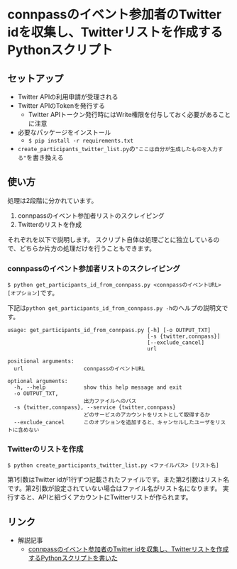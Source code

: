 # connpassのイベント参加者のTwitter idを収集し、Twitterリストを作成するPythonスクリプト

## セットアップ
- Twitter APIの利用申請が受理される
- Twitter APIのTokenを発行する
    - Twitter APIトークン発行時にはWrite権限を付与しておく必要があることに注意
- 必要なパッケージをインストール
  - `$ pip install -r requirements.txt`
- `create_participants_twitter_list.py`の`"ここは自分が生成したものを入力する"`を書き換える

## 使い方
処理は2段階に分かれています。

1. connpassのイベント参加者リストのスクレイピング
2. Twitterのリストを作成

それぞれを以下で説明します。
スクリプト自体は処理ごとに独立しているので、どちらか片方の処理だけを行うこともできます。


### connpassのイベント参加者リストのスクレイピング
`$ python get_participants_id_from_connpass.py <connpassのイベントURL> [オプション]`です。

下記は`python get_participants_id_from_connpass.py -h`のヘルプの説明文です。
```
usage: get_participants_id_from_connpass.py [-h] [-o OUTPUT_TXT]
                                            [-s {twitter,connpass}]
                                            [--exclude_cancel]
                                            url

positional arguments:
  url                   connpassのイベントURL

optional arguments:
  -h, --help            show this help message and exit
  -o OUTPUT_TXT, 
                        出力ファイルへのパス
  -s {twitter,connpass}, --service {twitter,connpass}
                        どのサービスのアカウントをリストとして取得するか
  --exclude_cancel      このオプションを追加すると、キャンセルしたユーザをリストに含めない
```

### Twitterのリストを作成
`$ python create_participants_twitter_list.py <ファイルパス> [リスト名]`

第1引数はTwitter idが1行ずつ記載されたファイルです。また第2引数はリスト名です。第2引数が設定されていない場合はファイル名がリスト名になります。
実行すると、APIと紐づくアカウントにTwitterリストが作られます。


## リンク
- 解説記事
    - [connpassのイベント参加者のTwitter idを収集し、Twitterリストを作成するPythonスクリプトを書いた](https://meow-memow.hatenablog.com/entry/2021/07/25/141047)